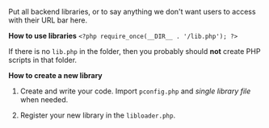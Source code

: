 Put all backend libraries, or to say anything we don't want users to access with their URL bar here.

**How to use libraries**
`<?php require_once(__DIR__ . '/lib.php'); ?>`

If there is no `lib.php` in the folder, then you probably should **not** create PHP scripts in that folder. 

**How to create a new library**
1. Create and write your code. Import `pconfig.php` and *single library file* when needed.

2. Register your new library in the `libloader.php`.
